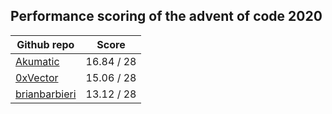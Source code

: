 ## Performance scoring of the advent of code 2020
| Github repo | Score |
| ------------- | ------------- |
| [Akumatic](https://github.com/Akumatic/Advent-of-Code) | 16.84 / 28 |
| [0xVector](https://github.com/0xVector/AdventOfCode2020) | 15.06 / 28 |
| [brianbarbieri](https://github.com/brianbarbieri/adventofcode2020) | 13.12 / 28 |

